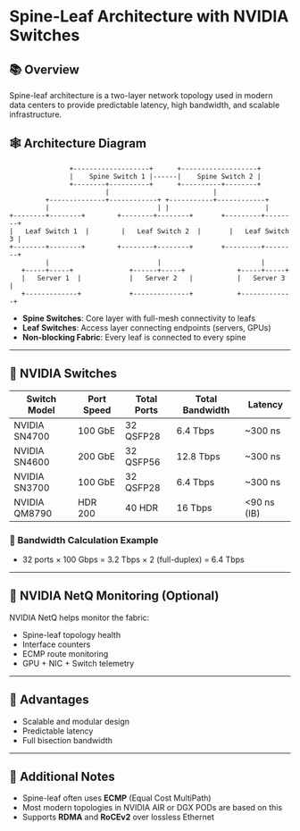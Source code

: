 
# Spine-Leaf Architecture with NVIDIA Switches

## 📚 Overview

Spine-leaf architecture is a two-layer network topology used in modern data centers to provide predictable latency, high bandwidth, and scalable infrastructure.

## 🕸️ Architecture Diagram

```
               +-------------------+      +-------------------+
               |    Spine Switch 1 |------|    Spine Switch 2 |
               +--------+----------+      +----------+--------+
                        |                          |
         +--------------+------------+ +-----------+------------+
         |                           | |                        |
+--------+--------+        +--------+--------+       +---------+--------+
|   Leaf Switch 1  |        |   Leaf Switch 2  |       |   Leaf Switch 3 |
+--------+--------+        +--------+--------+       +---------+--------+
         |                           |                         |
   +-----+-----+              +------+-----+             +-----+-----+
   |   Server 1  |            |   Server 2   |           |   Server 3 |
   +-------------+            +--------------+           +-------------+
```

- **Spine Switches**: Core layer with full-mesh connectivity to leafs
- **Leaf Switches**: Access layer connecting endpoints (servers, GPUs)
- **Non-blocking Fabric**: Every leaf is connected to every spine

---

## 🔌 NVIDIA Switches

| Switch Model       | Port Speed | Total Ports | Total Bandwidth | Latency      |
|--------------------|------------|-------------|------------------|--------------|
| NVIDIA SN4700      | 100 GbE    | 32 QSFP28   | 6.4 Tbps         | ~300 ns      |
| NVIDIA SN4600      | 200 GbE    | 32 QSFP56   | 12.8 Tbps        | ~300 ns      |
| NVIDIA SN3700      | 100 GbE    | 32 QSFP28   | 6.4 Tbps         | ~300 ns      |
| NVIDIA QM8790      | HDR 200    | 40 HDR      | 16 Tbps          | <90 ns (IB)  |

### 📶 Bandwidth Calculation Example

- 32 ports × 100 Gbps = 3.2 Tbps × 2 (full-duplex) = 6.4 Tbps

---

## 🧠 NVIDIA NetQ Monitoring (Optional)

NVIDIA NetQ helps monitor the fabric:

- Spine-leaf topology health
- Interface counters
- ECMP route monitoring
- GPU + NIC + Switch telemetry

---

## 🔄 Advantages

- Scalable and modular design
- Predictable latency
- Full bisection bandwidth

---

## 🧩 Additional Notes

- Spine-leaf often uses **ECMP** (Equal Cost MultiPath)
- Most modern topologies in NVIDIA AIR or DGX PODs are based on this
- Supports **RDMA** and **RoCEv2** over lossless Ethernet

